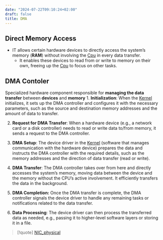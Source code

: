 ```yaml
---
date: "2024-07-22T09:10:24+02:00"
draft: false
title: DMA
---
```


## Direct Memory Access

-   IT allows certain hardware devices to directly access the system’s
    memory (**RAM**) without involving the
    [Cpu](/Notes/posts/Linux/Kernel/Cpu) in every data transfer.
    -   It enables these devices to read from or write to memory on
        their own, freeing up the [Cpu](/Notes/posts/Linux/Kernel/Cpu)
        to focus on other tasks.

## DMA Contoler

Specialized hardware component responsible for **managing the data
transfer** between **devices** and **memory** 1. **Initialization**:
When the [Kernel](/Notes/posts/Linux/Kernel/Kernel) initializes, it sets
up the DMA controller and configures it with the necessary parameters,
such as the source and destination memory addresses and the amount of
data to transfer.

2.  **Request for DMA Transfer**: When a hardware device (e.g., a
    network card or a disk controller) needs to read or write data
    to/from memory, it sends a request to the DMA controller.

3.  **DMA Setup**: The device driver in the
    [Kernel](/Notes/posts/Linux/Kernel/Kernel) (software that manages
    communication with the hardware device) prepares the data and
    instructs the DMA controller with the required details, such as the
    memory addresses and the direction of data transfer (read or write).

4.  **DMA Transfer**: The DMA controller takes over from here and
    directly accesses the system’s memory, moving data between the
    device and the memory without the CPU’s active involvement. It
    efficiently transfers the data in the background.

5.  **DMA Completion:** Once the DMA transfer is complete, the DMA
    controller signals the device driver to handle any remaining tasks
    or notifications related to the data transfer.

6.  **Data Processing**: The device driver can then process the
    transferred data as needed, e.g., passing it to higher-level
    software layers or storing it in a file.

> \[!quote\] [NIC_physical](/Notes/posts/NIC_physical)

